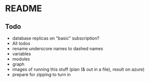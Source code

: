 # README

## Todo
- database replicas on "basic" subscription?
- All todos
- rename underscore names to dashed names
- variables
- modules
- graph
- images of running this stuff (plan (& out in a file), result on azure)
- prepare for zipping to turn in